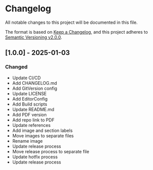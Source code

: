 # Changelog

All notable changes to this project will be documented in this file.

The format is based on [Keep a Changelog](https://keepachangelog.com/en/1.0.0/),
and this project adheres to [Semantic Versioning v2.0.0](https://semver.org/spec/v2.0.0.html).

## [1.0.0] - 2025-01-03

### Changed

- Update CI/CD
- Add CHANGELOG.md
- Add GitVersion config
- Update LICENSE
- Add EditorConfig
- Add Build scripts
- Update README.md
- Add PDF version
- Add repo link to PDF
- Update references
- Add image and section labels
- Move images to separate files
- Rename image
- Update release process
- Move release process to separate file
- Update hotfix process
- Update release process
